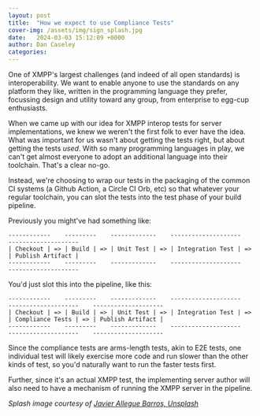 ```yaml
---
layout: post
title:  "How we expect to use Compliance Tests"
cover-img: /assets/img/sign_splash.jpg
date:   2024-03-03 15:12:09 +0000
author: Dan Caseley
categories: 
---
```


One of XMPP's largest challenges (and indeed of all open standards) is interoperability. We want to enable anyone to use the standards on any platform they like, written in the programming language they prefer, focussing design and utility toward any group, from enterprise to egg-cup enthusiasts.

When we came up with our idea for XMPP interop tests for server implementations, we knew we weren't the first folk to ever have the idea. What was important for us wasn't about getting the tests right, but about getting the tests _used_. With so many programming languages in play, we can't get almost everyone to adopt an additional language into their toolchain. That's a clear no-go.

Instead, we're choosing to wrap our tests in the packaging of the common CI systems (a Github Action, a Circle CI Orb, etc) so that whatever your regular toolchain, you can slot the tests into the test phase of your build pipeline.

Previously you might've had something like:

```
------------    ---------    -------------    --------------------    --------------------
| Checkout | => | Build | => | Unit Test | => | Integration Test | => | Publish Artifact |
------------    ---------    -------------    --------------------    --------------------
```

You'd just slot this into the pipeline, like this:

```
------------    ---------    -------------    --------------------    --------------------    --------------------
| Checkout | => | Build | => | Unit Test | => | Integration Test | => | Compliance Tests | => | Publish Artifact |
------------    ---------    -------------    --------------------    --------------------    --------------------
```

Since the compliance tests are arms-length tests, akin to E2E tests, one individual test will likely exercise more code and run slower than the other kinds of test, so you'd naturally want to run the faster tests first.

Further, since it's an actual XMPP test, the implementing server author will also need to have a mechanism of running the XMPP server in the pipeline.

_Splash image courtesy of [Javier Allegue Barros, Unsplash](https://unsplash.com/photos/silhouette-of-road-signage-during-golden-hour-C7B-ExXpOIE?utm_content=creditShareLink&utm_medium=referral&utm_source=unsplash)_
